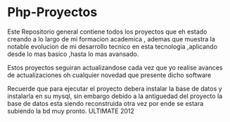 # Php-Proyectos
Este Repositorio general contiene todos los proyectos que eh estado creando a lo largo de mi formacion academica , ademas que muestra la notable evolucion de mi desarrollo tecnico en esta tecnologia ,aplicando desde lo mas basico ,hasta lo mas avansado.

Estos proyectos seguiran actualizandose cada vez que yo realise avances de actualizaciones oh cualquier 
novedad que presente dicho software 

Recuerde que para ejecutar el proyecto debera instalar la base de datos y instalarla en su mysql,
sin embargo debido a la antiguedad del proyecto la base de datos esta siendo reconstruida otra vez por ende se estara subiendo la bd muy pronto.
        ULTIMATE 2012 